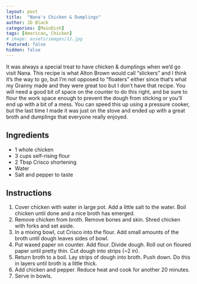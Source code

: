 ```yaml
---
layout: post
title:  "Nana's Chicken & Dumplings"
author: JD Black
categories: [MainDish]
tags: [American, Chicken]
# image: assets/images/12.jpg
featured: false
hidden: false
---
```


It was always a special treat to have chicken & dumplings when we’d go visit Nana.  This recipe is what Alton Brown would call “slickers” and I think it’s the way to go, but I’m not opposed to “floaters” either since that’s what my Granny made and they were great too but I don’t have that recipe.  You will need a good bit of space on the counter to do this right, and be sure to flour the work space enough to prevent the dough from sticking or you’ll end up with a bit of a mess.  You can speed this up using a pressure cooker, but the last time I made it was just on the stove and ended up with a great broth and dumplings that everyone really enjoyed.

## Ingredients
- 1 whole chicken
- 3 cups self-rising flour
- 2 Tbsp Crisco shortening
- Water
- Salt and pepper to taste

## Instructions
1. Cover chicken with water in large pot.  Add a little salt to the water.  Boil chicken until done and a nice broth has emerged.
1. Remove chicken from broth.  Remove bones and skin.  Shred chicken with forks and set aside.
1. In a mixing bowl, cut Crisco into the flour.  Add small amounts of the broth until dough leaves sides of bowl.
1. Put waxed paper on counter.  Add flour.  Divide dough.  Roll out on floured paper until pretty thin.  Cut dough into strips (~2 in).  
1. Return broth to a boil.  Lay strips of dough into broth.  Push down.  Do this in layers until broth is a little thick.
1. Add chicken and pepper.  Reduce heat and cook for another 20 minutes.
1. Serve in bowls.





